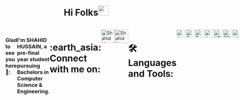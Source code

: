 
<h1 align="center">Hi Folks<img width="32px" src="https://camo.githubusercontent.com/e8e7b06ecf583bc040eb60e44eb5b8e0ecc5421320a92929ce21522dbc34c891/68747470733a2f2f6d656469612e67697068792e636f6d2f6d656469612f6876524a434c467a6361737252346961377a2f67697068792e676966"/>
</h1>
<br>

<div style="display:flex;flex-direction:row;align-content:left;justify-content:left;" align="left"><h3><b>Glad to see you here</b>💙:</h3>
  <h3>I'm <b>SHAHID HUSSAIN</b>, a pre-final year student pursuing Bachelors in Computer Science & Engineering.</h3><br>
  <h1>:earth_asia: Connect with me on:</h1> 
  <a href="https://www.linkedin.com/in/shahid-hussain-500a93214">
  <img alt="ShahidHussain | LinkedIn" width="42px" src="https://raw.githubusercontent.com/peterthehan/peterthehan/master/assets/linkedin.svg" /></a>
  <a href="https://www.twitter.com/shahidHtwts">
  <img alt="ShahidHussain | Twitter" width="42px" src="https://raw.githubusercontent.com/peterthehan/peterthehan/master/assets/twitter.svg" /></a>
  <br>
  <h1>🛠 Languages and Tools:</h1><br>
  <img src="https://img.shields.io/badge/Java-282C34?logo=java&logoColor=orange" alt="Java logo" title="Java" height="25" />
  &nbsp;
  <img src="https://img.shields.io/badge/C-282C34?logo=c&logoColor=blue" alt="C logo" title="C" height="25" />
  &nbsp;
  <img src="https://img.shields.io/badge/Python-282C34?logo=python&logoColor=blue" alt="Python logo" title="Python" height="25" />
  &nbsp;
  <img src="https://img.shields.io/badge/JavaScript-282C34?logo=javascript&logoColor=F7DF1E" alt="JavaScript logo" title="JavaScript" height="25" />
  &nbsp;
  <img src="https://img.shields.io/badge/HTML5-282C34?logo=html5&logoColor=E34F26" alt="HTML5 logo" title="HTML5" height="25" />
  &nbsp;
  <img src="https://img.shields.io/badge/CSS3-282C34?logo=css3&logoColor=1572B6" alt="CSS3 logo" title="CSS3" height="25" />
  &nbsp;
  <img src="https://img.shields.io/badge/git-282C34?logo=git&logoColor=F05032" alt="git logo" title="git" height="25" />
  &nbsp;
  <img src="https://img.shields.io/badge/VS%20Code-282C34?logo=visual-studio-code&logoColor=007ACC" alt="Visual Studio Code logo" title="Visual Studio Code" height="25" />
  &nbsp;
  <img src="https://img.shields.io/badge/Bootstrap%20-282C34?logo=bootstrap&logoColor=007ACC" alt="Bootstrap" title="Bootstrap" height="25" />
  &nbsp;
  <h1>:chart_with_downwards_trend: GitHub Stats:</h1>
  <img src="https://github-readme-stats.vercel.app/api?username=shahidhussain07&count_private=true&show_icons=true&include_all_commits=true">
</div>
